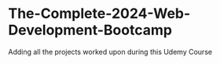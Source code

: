 # The-Complete-2024-Web-Development-Bootcamp
Adding all the projects worked upon during this Udemy Course
